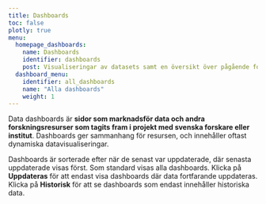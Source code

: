 ```yaml
---
title: Dashboards
toc: false
plotly: true
menu:
  homepage_dashboards:
    name: Dashboards
    identifier: dashboards
    post: Visualiseringar av datasets samt en översikt över pågående forskning kring en viss fråga. <a href="/sv/dashboards/">Se alla dashboards <i class="bi bi-arrow-right-circle-fill"></i></a>
  dashboard_menu:
    identifier: all_dashboards
    name: "Alla dashboards"
    weight: 1
---
```


Data dashboards är **sidor som marknadsför data och andra forskningsresurser som tagits fram i projekt med svenska forskare eller institut**. Dashboards ger sammanhang för resursen, och innehåller oftast dynamiska datavisualiseringar.

Dashboards är sorterade efter när de senast var uppdaterade, där senasta uppdaterade visas först. Som standard visas alla dashboards. Klicka på **Uppdateras** för att endast visa dashboards där data fortfarande uppdateras. Klicka på **Historisk** för att se dashboards som endast innehåller historiska data.
